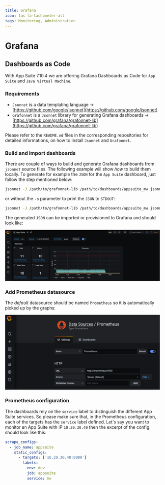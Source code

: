 ```yaml
---
title: Grafana
icon: fas fa-tachometer-alt
tags: Monitoring, Administration
---
```


# Grafana

## Dashboards as Code

With App Suite 7.10.4 we are offering Grafana Dashboards as Code for `App Suite` and `Java Virtual Machine`.

### Requirements

- `Jsonnet` is a data templating language &rightarrow; [https://github.com/google/jsonnet](https://github.com/google/jsonnet)
- `Grafonnet` is a `Jsonnet` library for generating Grafana dashboards &rightarrow; [https://github.com/grafana/grafonnet-lib](https://github.com/grafana/grafonnet-lib)

Please refer to the `README.md` files in the corresponding repositories for detailed informations, on how to install `Jsonnet` and `Grafonnet`.

### Build and import dashboards

There are couple of ways to build and generate Grafana dashboards from `jsonnet` source files. The following example will show _how_ to build them locally. To generate for example the `JSON` for the `App Suite` dashboard, just follow the step mentioned below:

```bash
jsonnet -J /path/to/grafonnet-lib /path/to/dashboards/appsuite_mw.jsonnet -o ./appsuite_mw.json
```

or without the `-o` parameter to print the `JSON` to `STDOUT`:

```bash
jsonnet -J /path/to/grafonnet-lib /path/to/dashboards/appsuite_mw.jsonnet
```

The generated `JSON` can be imported or provisioned to Grafana and should look like:

![app_suite_grafana_dashboard](grafana/app_suite_grafana_dashboard.png 'app_suite_grafana_dashboard')

### Add Prometheus datasource

The _default_ datasource should be named `Prometheus` so it is automatically picked up by the graphs:

![prometheus_ds_settings](grafana/prometheus_ds_settings.png 'prometheus_ds_settings')

### Prometheus configuration

The dashboards rely on the `service` label to distinguish the different App Suite services. So please make sure that, in the Prometheus configuration, each of the targets has the `service` label defined. Let's say you want to monitor an App Suite with IP `10.20.30.40` then the excerpt of the config should look like this:

```yaml
scrape_configs:
  - job_name: appsuite
    static_configs:
      - targets: ['10.20.30.40:8009']
        labels:
          env: dev
          job: appsuite
          service: mw
```